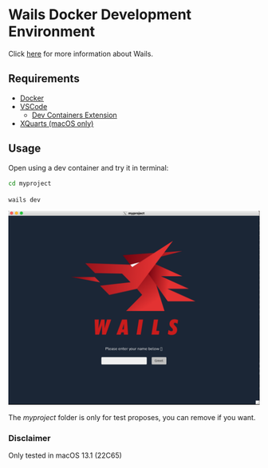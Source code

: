 # Wails Docker Development Environment 

Click [here](https://wails.io/) for more information about Wails. 

## Requirements
- [Docker](https://docs.docker.com/get-docker/)
- [VSCode](https://code.visualstudio.com/download)
    - [Dev Containers Extension](https://marketplace.visualstudio.com/items?itemName=ms-vscode-remote.remote-containers)
- [XQuarts (macOS only)](https://www.xquartz.org/)

## Usage

Open using a dev container and try it in terminal:
```bash
cd myproject

wails dev
```
![Wails running in docker environment](./docs/assets/wails-runing-docker.png "Wails running in docker environment")

The *myproject* folder is only for test proposes, you can remove if you want.


### Disclaimer
Only tested in macOS 13.1 (22C65)